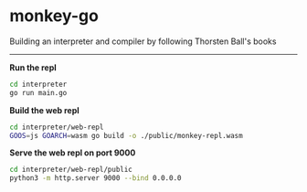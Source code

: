 # monkey-go
Building an interpreter and compiler by following Thorsten Ball's books

------------------------------

**Run the repl**

```bash
cd interpreter
go run main.go
```

**Build the web repl**

```bash
cd interpreter/web-repl
GOOS=js GOARCH=wasm go build -o ./public/monkey-repl.wasm 
```

**Serve the web repl on port 9000**

```bash
cd interpreter/web-repl/public
python3 -m http.server 9000 --bind 0.0.0.0
```


